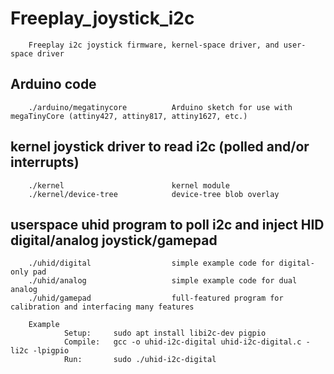 # Freeplay_joystick_i2c
        Freeplay i2c joystick firmware, kernel-space driver, and user-space driver        

## Arduino code
        ./arduino/megatinycore          Arduino sketch for use with megaTinyCore (attiny427, attiny817, attiny1627, etc.)

## kernel joystick driver to read i2c (polled and/or interrupts)
        ./kernel                        kernel module
        ./kernel/device-tree            device-tree blob overlay

## userspace uhid program to poll i2c and inject HID digital/analog joystick/gamepad
        ./uhid/digital                  simple example code for digital-only pad
        ./uhid/analog                   simple example code for dual analog 
        ./uhid/gamepad                  full-featured program for calibration and interfacing many features
        
        Example
                Setup:     sudo apt install libi2c-dev pigpio
                Compile:   gcc -o uhid-i2c-digital uhid-i2c-digital.c -li2c -lpigpio
                Run:       sudo ./uhid-i2c-digital 

